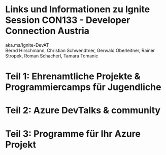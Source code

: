 # Links und Informationen zu Ignite Session CON133 - Developer Connection Austria
aka.ms/Ignite-DevAT  
Bernd Hirschmann, Christian Schwendtner, Gerwald Oberleitner, Rainer Stropek, Roman Schacherl, Tamara Tomanic

# Teil 1: Ehrenamtliche Projekte & Programmiercamps für Jugendliche

# Teil 2: Azure DevTalks & community

# Teil 3: Programme für Ihr Azure Projekt
